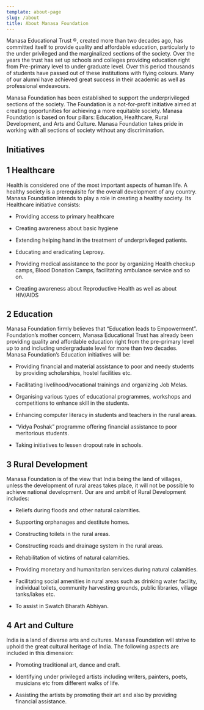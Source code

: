 ```yaml
---
template: about-page
slug: /about
title: About Manasa Foundation
---
```


Manasa Educational Trust ®, created more than two decades ago, has committed itself to provide quality and affordable education, particularly to the under privileged and the marginalized sections of the society. Over the years the trust has set up schools and colleges providing education right from Pre-primary level to under graduate level. Over this period thousands of students have passed out of these institutions with flying colours. Many of our alumni have achieved great success in their academic as well as professional endeavours.

Manasa Foundation has been established to support the underprivileged sections of the society. The Foundation is a not-for-profit initiative aimed at creating opportunities for achieving a more equitable society. Manasa Foundation is based on four pillars: Education, Healthcare, Rural Development, and Arts and Culture. Manasa Foundation takes pride in working with all sections of society without any discrimination.

## Initiatives


## 1 Healthcare

Health is considered one of the most important aspects of human life. A healthy society is a prerequisite for the overall development of any country. Manasa Foundation intends to play a role in creating a healthy society. Its Healthcare initiative consists:

- Providing access to primary healthcare

- Creating awareness about basic hygiene

- Extending helping hand in the treatment of underprivileged patients.

- Educating and eradicating Leprosy.

- Providing medical assistance to the poor by organizing Health checkup camps, Blood Donation Camps, facilitating ambulance service and so on.

- Creating awareness about Reproductive Health as well as about HIV/AIDS



## 2 Education

Manasa Foundation firmly believes that “Education leads to Empowerment”. Foundation’s mother concern, Manasa Educational Trust has already been providing quality and affordable education right from the pre-primary level up to and including undergraduate level for more than two decades. Manasa Foundation’s Education initiatives will be:

- Providing financial and material assistance to poor and needy students by providing scholarships, hostel facilities etc.

- Facilitating livelihood/vocational trainings and organizing Job Melas.

- Organising various types of educational programmes, workshops and competitions to enhance skill in the students.

- Enhancing computer literacy in students and teachers in the rural areas.

- “Vidya Poshak” programme offering financial assistance to poor meritorious students.

- Taking initiatives to lessen dropout rate in schools.



## 3 Rural Development

Manasa Foundation is of the view that India being the land of villages, unless the development of rural areas takes place, it will not be possible to achieve national development. Our are and ambit of Rural Development includes:

- Reliefs during floods and other natural calamities.

- Supporting orphanages and destitute homes.

- Constructing toilets in the rural areas.

- Constructing roads and drainage system in the rural areas.

- Rehabilitation of victims of natural calamities.

- Providing monetary and humanitarian services during natural calamities.

- Facilitating social amenities in rural areas such as drinking water facility, individual toilets, community harvesting grounds, public libraries, village tanks/lakes etc.

- To assist in Swatch Bharath Abhiyan.



## 4 Art and Culture

India is a land of diverse arts and cultures. Manasa Foundation will strive to uphold the great cultural heritage of India. The following aspects are included in this dimension:

- Promoting traditional art, dance and craft.

- Identifying under privileged artists including writers, painters, poets, musicians etc from different walks of life.

- Assisting the artists by promoting their art and also by providing financial assistance.
